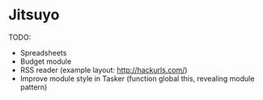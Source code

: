 Jitsuyo
=======

TODO:

- Spreadsheets
- Budget module
- RSS reader (example layout: http://hackurls.com/)
- Improve module style in Tasker (function global this, revealing module pattern)
